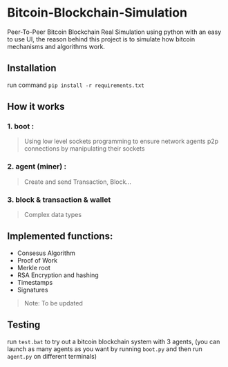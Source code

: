 # Bitcoin-Blockchain-Simulation
Peer-To-Peer Bitcoin Blockchain Real Simulation using python with an easy to use UI, the reason behind this project is to simulate how bitcoin mechanisms and algorithms work.

## Installation
run command ``pip install -r requirements.txt``

## How it works
### 1. boot : 
> Using low level sockets programming to ensure network agents p2p connections by manipulating their sockets 
### 2. agent (miner) : 
> Create and send Transaction, Block...
### 3. block & transaction & wallet
> Complex data types 

## Implemented functions:
- Consesus Algorithm
- Proof of Work
- Merkle root
- RSA Encryption and hashing 
- Timestamps
- Signatures

> Note: To be updated

## Testing
run ``test.bat`` to try out a bitcoin blockchain system with 3 agents, (you can launch as many agents as you want by running ``boot.py`` and then run ``agent.py`` on different terminals)
